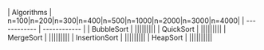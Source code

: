 |  Algorithms | n=100|n=200|n=300|n=400|n=500|n=1000|n=2000|n=3000|n=4000|
| ------------ | ------------ |
| BubbleSort | |||||||||
|  QuickSort |    |||||||||
|  MergeSort |    |||||||||
| InsertionSort  | |||||||||
|  HeapSort |   ||||||||||
